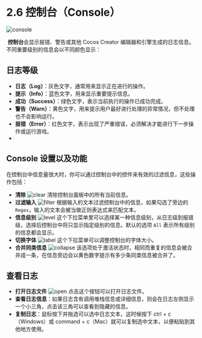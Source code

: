 # 2.6 控制台（Console）

![console](https://gitee.com/nlpleaf/PicGo/raw/master/8163e9255c343494363f07feabbb5b78)

​	**控制台**会显示报错、警告或其他 Cocos Creator 编辑器和引擎生成的日志信息。不同重要级别的信息会以不同颜色显示：



## 日志等级

- **日志（Log）**：灰色文字，通常用来显示正在进行的操作。
- **提示（Info）**：蓝色文字，用来显示重要提示信息。
- **成功（Success）**：绿色文字，表示当前执行的操作已成功完成。
- **警告（Warn）**：黄色文字，用来提示用户最好进行处理的异常情况，但不处理也不会影响运行。
- **报错（Error）**：红色文字，表示出现了严重错误，必须解决才能进行下一步操作或运行游戏。
- 

## Console 设置以及功能

在控制台中信息量很大时，你可以通过控制台中的控件来有效的过滤信息，这些操作包括：

- **清除** ![clear](https://gitee.com/nlpleaf/PicGo/raw/master/cb6c0d7b54d1d4c3264508646f0629e4) 清除控制台面板中的所有当前信息。
- **过滤输入** ![filter](https://gitee.com/nlpleaf/PicGo/raw/master/ce9ce71e4163a52b9ae686d1acd1c38a) 根据输入的文本过滤控制台中的信息，如果勾选了旁边的 `Regex`，输入的文本会被当做正则表达式来匹配文本。
- **信息级别** ![level](https://gitee.com/nlpleaf/PicGo/raw/master/59e1239fcd6256be6ddbe76e172c907b) 这个下拉菜单里可以选择某一种信息级别，从日志级到报错级，选择后控制台中将只显示指定级别的信息。默认的选项 `All` 表示所有级别的信息都会显示。
- **切换字体** ![label](https://gitee.com/nlpleaf/PicGo/raw/master/fb22b71938a5265a6386c70008a36cae) 这个下拉菜单可以调整控制台的字体大小。
- **合并同类信息** ![collapse](https://gitee.com/nlpleaf/PicGo/raw/master/39b06d9b8f143f941db1d5d56d86d8d4) 该选项处于激活状态时，相同而重复的信息会被合并成一条，在信息旁边会以黄色数字提示有多少条同类信息被合并了。



## 查看日志

- **打开日志文件** ![open](https://gitee.com/nlpleaf/PicGo/raw/master/bab52bffe748db8da29700d7b054d7a9) 点击这个按钮可以打开日志文件。
- **查看日志信息**：如果日志含有调用堆栈信息或详细信息，则会在日志左侧显示一个小三角，点击该三角可以查看到隐藏的信息。
- **复制日志**：鼠标按下并拖选可以选中日志文本，这时候按下 ctrl + c（Windows）或 command + c（Mac）就可以复制选中文本，以便粘贴到其他地方使用。